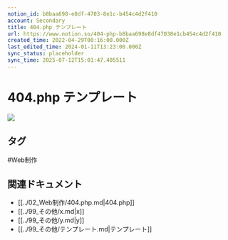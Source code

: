 ```yaml
---
notion_id: b8baa698-e8df-4703-8e1c-b454c4d2f410
account: Secondary
title: 404.php テンプレート
url: https://www.notion.so/404-php-b8baa698e8df47038e1cb454c4d2f410
created_time: 2022-04-29T00:16:00.000Z
last_edited_time: 2024-01-11T13:23:00.000Z
sync_status: placeholder
sync_time: 2025-07-12T15:01:47.405511
---
```

# 404.php テンプレート

![](https://prod-files-secure.s3.us-west-2.amazonaws.com/d58fe38c-a9d4-4466-aed9-85604b7b2c6d/31740bf1-778e-4048-9a42-1b08e938cca4/%E3%82%B9%E3%82%AF%E3%83%AA%E3%83%BC%E3%83%B3%E3%82%B7%E3%83%A7%E3%83%83%E3%83%88_2022-04-29_9.32.58.png?X-Amz-Algorithm=AWS4-HMAC-SHA256&X-Amz-Content-Sha256=UNSIGNED-PAYLOAD&X-Amz-Credential=ASIAZI2LB466ZVBHBJEM%2F20250719%2Fus-west-2%2Fs3%2Faws4_request&X-Amz-Date=20250719T061147Z&X-Amz-Expires=3600&X-Amz-Security-Token=IQoJb3JpZ2luX2VjEIX%2F%2F%2F%2F%2F%2F%2F%2F%2F%2FwEaCXVzLXdlc3QtMiJIMEYCIQCGrW3ss4U4e6swzoSuaVIbgXtOie4oz%2BNmzFdqLg0avgIhAN5hGfPYeQzXDszIDoOl1l5s%2BEiv%2BE5kyKYJ%2F6CCMpbJKogECJ7%2F%2F%2F%2F%2F%2F%2F%2F%2F%2FwEQABoMNjM3NDIzMTgzODA1IgxP5p9GgMo1Z81rs3Aq3ANbmbjctFipClElrwfTLiykAlsXD6NeIy3EsJEp%2FoYKRzS1vRZV2omBVUwsT1IabyOg0nF8giVbBT7sTaFvIbVYuKMag5LufAUBb8Typ9mHzhFUgbRxv%2FOriGJ%2Fyc2mgIb%2F9zUi1FeM1oF%2FesIInL3%2F8OVBlne21grlrBWmMOMYJk6HnF8D55dguNPvpw8oKxK%2FriATJL160m2x3xhssP%2FY%2BUce02t0elDIURTDwVZYS8ZvI4y6%2B9XMZWr6%2F%2F9053nK43rW8OpCZqfIH9AYlDrMNagT4kpiSBeDkHJG3HCnVIzjqvLmU6EpizNYbkmzesrCYAm%2FJkZV7N81Irr1qyLx3coB87oOPwsRuwdcnc9aZ1BuXpFsh7%2FazipYN0PamwCA7%2BYy4sYd%2Fd7LK6F7PjudfWDRTH93Q%2BV%2FEJk5D5RRgx8Zpsw%2B6n4ZnoqmLhFwn%2BcynOLQZU0Iyqt0eGT1UATSGK61k2oA6PVp%2BsaZC%2B4FcVBkf1iscfk6UooJsDlQRzrM3WSoOTfKDrQSTbvG4QsxDZL%2Bl8MOZcSY%2FXELQbiT4yYIqOeoAbqOcS4B7df0qqaNmc6XMGW%2BG55tj3sa0T5WpJKZc%2BzLT9505MdlqiK1R2OfG8GGw6IKCg3iOjDgxezDBjqkAbt3kcMz0xBDKZ56DuMu1b9yNhG0OoaULdhsZy%2BTybYmWZERfvVqFzl5hyIhHd7hc%2BXzIsBy9%2BNIts5XWCA0oS8q5SUIkHKT1gZLMHCULQI4Vw%2BPXl0wK5%2BGvrc7bpKvlrDQm1IbHkbJ%2FJXY2HGcY44cfhrXUscX%2BGf9DJuSpkUM294haMKhTUbVVBdEhQ9J0hqK436NV8R9eXnnD297%2FkY6xycu&X-Amz-Signature=d8de878c839ed7d6f7353d43c89eeefd70256e330b5bb86e4701f885c10420c9&X-Amz-SignedHeaders=host&x-amz-checksum-mode=ENABLED&x-id=GetObject)

## タグ

#Web制作 

## 関連ドキュメント

- [[../02_Web制作/404.php.md|404.php]]
- [[../99_その他/x.md|x]]
- [[../99_その他/y.md|y]]
- [[../99_その他/テンプレート.md|テンプレート]]
